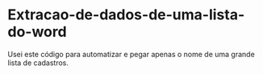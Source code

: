 # Extracao-de-dados-de-uma-lista-do-word
Usei este código para automatizar e pegar apenas o nome de uma grande lista de cadastros.
